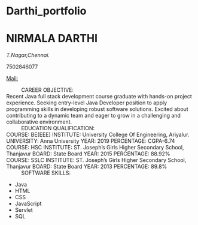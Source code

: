 # Darthi_portfolio
<html>
  <h1>
    NIRMALA DARTHI
  </h1>
  <address>
    T.Nagar,Chennai.
  </address>
  <p>7502846077</p>
  <a href="mailTo:nirmaladarthi8@gmail.com">Mail:</a>
    <body>
      <div id="basic">
        <dl>
          <dd>
            CAREER OBJECTIVE:
              <dt>
                Recent Java full stack development course graduate with hands-on project experience.
Seeking entry-level Java Developer position to apply programming skills in developing robust
software solutions. Excited about contributing to a dynamic team and eager to grow in a
challenging and collaborative environment.
              </dt>
          </dd>
          <dd>
            EDUCATION QUALIFICATION:
            <dt>
              COURSE: BE(EEE)
INSTITUTE: University College Of Engineering, Ariyalur.
UNIVERSITY: Anna University
YEAR: 2019
PERCENTAGE: CGPA-6.74
            </dt>
          <dt>
            COURSE: HSC
INSTITUTE: ST. Joseph’s Girls Higher Secondary School, Thanjavur
BOARD: State Board
YEAR: 2015
PERCENTAGE: 88.92%
          </dt>
          <dt>
            COURSE: SSLC
INSTITUTE: ST. Joseph’s Girls Higher Secondary School, Thanjavur
BOARD: State Board
YEAR: 2013
PERCENTAGE: 89.8%
          </dt>
          </dd>
      <dd>
        SOFTWARE SKILLS:
        <dt>
          <ul type="bullet">
            <li>Java</li>
            <li>HTML</li>
            <li>CSS</li>
            <li>JavaScript</li>
            <li>Servlet</li>
            <li>SQL</li>
          </ul>
        </dt>
      </dd>
        </dl>
      </div>
    </body>
</html>
